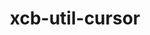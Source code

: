 ---
title: "xcb-util-cursor"
layout: cache
categories: [package, develop]
meta: {"compilers": ["gcc@11.1.0", "gcc@11.4.0"], "num_specs": 25, "num_specs_by_stack": {"data-vis-sdk": 12, "hep": 13, "root": 25}, "oss": ["ubuntu20.04", "ubuntu22.04"], "platforms": ["linux"], "stacks": ["data-vis-sdk", "hep", "root"], "targets": ["x86_64_v3"], "versions": ["0.1.5"]}
spec_details: [{"compiler": "gcc@11.1.0", "hash": "223xu5vedehg7qvknfxbyssc46n5gukf", "os": "ubuntu20.04", "platform": "linux", "size": "-", "stacks": ["data-vis-sdk", "root"], "target": "x86_64_v3", "variants": ["build_system=autotools"], "versions": ["0.1.5"]}, {"compiler": "gcc@11.1.0", "hash": "3c3kfjzkkpmtnvvyruw7hfgfnvocf74y", "os": "ubuntu20.04", "platform": "linux", "size": "-", "stacks": ["data-vis-sdk", "root"], "target": "x86_64_v3", "variants": ["build_system=autotools"], "versions": ["0.1.5"]}, {"compiler": "gcc@11.4.0", "hash": "4mcqbpsgf3eb5uvucgsaxaju3acwx74v", "os": "ubuntu22.04", "platform": "linux", "size": "-", "stacks": ["hep", "root"], "target": "x86_64_v3", "variants": ["build_system=autotools"], "versions": ["0.1.5"]}, {"compiler": "gcc@11.4.0", "hash": "5bfeak3xviaux3a4st4t6q4ilkzevnsw", "os": "ubuntu22.04", "platform": "linux", "size": "-", "stacks": ["hep", "root"], "target": "x86_64_v3", "variants": ["build_system=autotools"], "versions": ["0.1.5"]}, {"compiler": "gcc@11.1.0", "hash": "5bxalk7jmpiz5nnw2nwv4ekvdiv4zbay", "os": "ubuntu20.04", "platform": "linux", "size": "-", "stacks": ["data-vis-sdk", "root"], "target": "x86_64_v3", "variants": ["build_system=autotools"], "versions": ["0.1.5"]}, {"compiler": "gcc@11.4.0", "hash": "6ibhurpdqnw2caywkx6yj2y3uceozrv5", "os": "ubuntu22.04", "platform": "linux", "size": "-", "stacks": ["hep", "root"], "target": "x86_64_v3", "variants": ["build_system=autotools"], "versions": ["0.1.5"]}, {"compiler": "gcc@11.4.0", "hash": "6r2om5flddwbqzux4qdb5kycx4ztfojw", "os": "ubuntu22.04", "platform": "linux", "size": "-", "stacks": ["hep", "root"], "target": "x86_64_v3", "variants": ["build_system=autotools"], "versions": ["0.1.5"]}, {"compiler": "gcc@11.4.0", "hash": "awsr7u727qwkzgzjws5avqaetetluldk", "os": "ubuntu22.04", "platform": "linux", "size": "-", "stacks": ["hep", "root"], "target": "x86_64_v3", "variants": ["build_system=autotools"], "versions": ["0.1.5"]}, {"compiler": "gcc@11.1.0", "hash": "bhqbdm7tj4l52t7wsksr457jfelvhhf5", "os": "ubuntu20.04", "platform": "linux", "size": "-", "stacks": ["data-vis-sdk", "root"], "target": "x86_64_v3", "variants": ["build_system=autotools"], "versions": ["0.1.5"]}, {"compiler": "gcc@11.4.0", "hash": "eemp6vu7jelqdel32ydl4sie5zfznat7", "os": "ubuntu22.04", "platform": "linux", "size": "-", "stacks": ["hep", "root"], "target": "x86_64_v3", "variants": ["build_system=autotools"], "versions": ["0.1.5"]}, {"compiler": "gcc@11.1.0", "hash": "ekkyjofsswzs3dnyjfkju57rkwqmpzcc", "os": "ubuntu20.04", "platform": "linux", "size": "-", "stacks": ["data-vis-sdk", "root"], "target": "x86_64_v3", "variants": ["build_system=autotools"], "versions": ["0.1.5"]}, {"compiler": "gcc@11.1.0", "hash": "jaquodlvuc73yzfqkpkn7wjztvcoyghl", "os": "ubuntu20.04", "platform": "linux", "size": "-", "stacks": ["data-vis-sdk", "root"], "target": "x86_64_v3", "variants": ["build_system=autotools"], "versions": ["0.1.5"]}, {"compiler": "gcc@11.1.0", "hash": "jz4ydnasswi3wqluj4y7ixfsmm5rzuxs", "os": "ubuntu20.04", "platform": "linux", "size": "-", "stacks": ["data-vis-sdk", "root"], "target": "x86_64_v3", "variants": ["build_system=autotools"], "versions": ["0.1.5"]}, {"compiler": "gcc@11.1.0", "hash": "k2sjh2e2whthjmbrym3vu7om4yrgoxaa", "os": "ubuntu20.04", "platform": "linux", "size": "-", "stacks": ["data-vis-sdk", "root"], "target": "x86_64_v3", "variants": ["build_system=autotools"], "versions": ["0.1.5"]}, {"compiler": "gcc@11.4.0", "hash": "m6kmudwyyh5alliuw5xscaztyjuygrsk", "os": "ubuntu22.04", "platform": "linux", "size": "-", "stacks": ["hep", "root"], "target": "x86_64_v3", "variants": ["build_system=autotools"], "versions": ["0.1.5"]}, {"compiler": "gcc@11.4.0", "hash": "obmugko75rf4ofjinagbb3klppy7h4bd", "os": "ubuntu22.04", "platform": "linux", "size": "-", "stacks": ["hep", "root"], "target": "x86_64_v3", "variants": ["build_system=autotools"], "versions": ["0.1.5"]}, {"compiler": "gcc@11.1.0", "hash": "p3zghmxhdrjscw7lnjo3dgd6zdpihccp", "os": "ubuntu20.04", "platform": "linux", "size": "-", "stacks": ["data-vis-sdk", "root"], "target": "x86_64_v3", "variants": ["build_system=autotools"], "versions": ["0.1.5"]}, {"compiler": "gcc@11.1.0", "hash": "qyyh6ak2ze64aim65yjqoafciu2fv3kt", "os": "ubuntu20.04", "platform": "linux", "size": "-", "stacks": ["data-vis-sdk", "root"], "target": "x86_64_v3", "variants": ["build_system=autotools"], "versions": ["0.1.5"]}, {"compiler": "gcc@11.4.0", "hash": "ri27vloiaj7t24inmr2wydzyqjwzcltn", "os": "ubuntu22.04", "platform": "linux", "size": "-", "stacks": ["hep", "root"], "target": "x86_64_v3", "variants": ["build_system=autotools"], "versions": ["0.1.5"]}, {"compiler": "gcc@11.4.0", "hash": "vcammfe62lrwwdm53acbfbcnsy2xftx4", "os": "ubuntu22.04", "platform": "linux", "size": "-", "stacks": ["hep", "root"], "target": "x86_64_v3", "variants": ["build_system=autotools"], "versions": ["0.1.5"]}, {"compiler": "gcc@11.4.0", "hash": "vz4ch6yp5thrlpwywggk3vurktmbmkha", "os": "ubuntu22.04", "platform": "linux", "size": "-", "stacks": ["hep", "root"], "target": "x86_64_v3", "variants": ["build_system=autotools"], "versions": ["0.1.5"]}, {"compiler": "gcc@11.4.0", "hash": "wbtxpgkwylbltixbgz3jeoimwj5riiuy", "os": "ubuntu22.04", "platform": "linux", "size": "-", "stacks": ["hep", "root"], "target": "x86_64_v3", "variants": ["build_system=autotools"], "versions": ["0.1.5"]}, {"compiler": "gcc@11.4.0", "hash": "wkyhwy57aknkgjg6ohnruvb64id4sri3", "os": "ubuntu22.04", "platform": "linux", "size": "-", "stacks": ["hep", "root"], "target": "x86_64_v3", "variants": ["build_system=autotools"], "versions": ["0.1.5"]}, {"compiler": "gcc@11.1.0", "hash": "wrtlsaqefwvygkoeik27ps22hkk5vwjy", "os": "ubuntu20.04", "platform": "linux", "size": "-", "stacks": ["data-vis-sdk", "root"], "target": "x86_64_v3", "variants": ["build_system=autotools"], "versions": ["0.1.5"]}, {"compiler": "gcc@11.1.0", "hash": "xk7zp5evry4mibmnagwlskog7coweikj", "os": "ubuntu20.04", "platform": "linux", "size": "-", "stacks": ["data-vis-sdk", "root"], "target": "x86_64_v3", "variants": ["build_system=autotools"], "versions": ["0.1.5"]}]
---